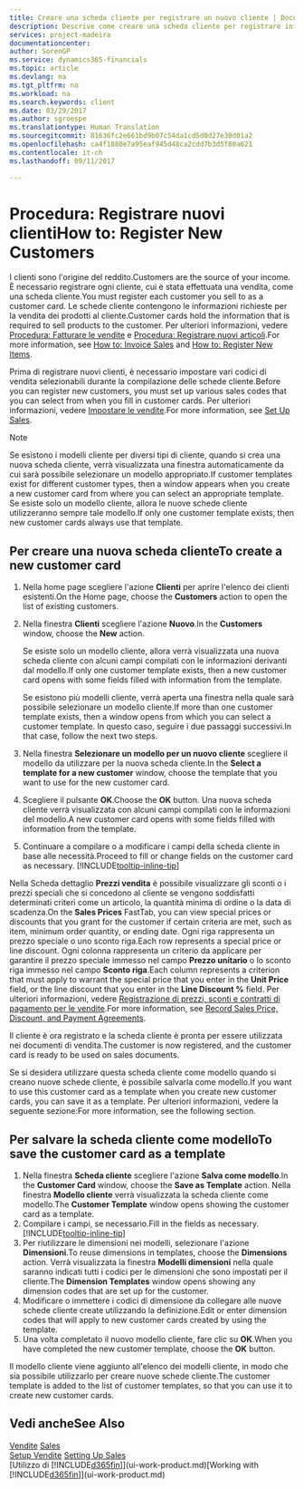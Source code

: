 ```yaml
---
title: Creare una scheda cliente per registrare un nuovo cliente | Documenti Microsoft
description: Descrive come creare una scheda cliente per registrare informazioni su ogni nuovo cliente a cui sono rivolte le vendite.
services: project-madeira
documentationcenter: 
author: SorenGP
ms.service: dynamics365-financials
ms.topic: article
ms.devlang: na
ms.tgt_pltfrm: na
ms.workload: na
ms.search.keywords: client
ms.date: 03/29/2017
ms.author: sgroespe
ms.translationtype: Human Translation
ms.sourcegitcommit: 81636fc2e661bd9b07c54da1cd5d0d27e30d01a2
ms.openlocfilehash: ca4f1880e7a95eaf945d48ca2cdd7b3d5f80a621
ms.contentlocale: it-ch
ms.lasthandoff: 09/11/2017

---
```

# <a name="how-to-register-new-customers"></a><span data-ttu-id="b1595-103">Procedura: Registrare nuovi clienti</span><span class="sxs-lookup"><span data-stu-id="b1595-103">How to: Register New Customers</span></span>
<span data-ttu-id="b1595-104">I clienti sono l'origine del reddito.</span><span class="sxs-lookup"><span data-stu-id="b1595-104">Customers are the source of your income.</span></span> <span data-ttu-id="b1595-105">È necessario registrare ogni cliente, cui è stata effettuata una vendita, come una scheda cliente.</span><span class="sxs-lookup"><span data-stu-id="b1595-105">You must register each customer you sell to as a customer card.</span></span> <span data-ttu-id="b1595-106">Le schede cliente contengono le informazioni richieste per la vendita dei prodotti al cliente.</span><span class="sxs-lookup"><span data-stu-id="b1595-106">Customer cards hold the information that is required to sell products to the customer.</span></span> <span data-ttu-id="b1595-107">Per ulteriori informazioni, vedere [Procedura: Fatturare le vendite](sales-how-invoice-sales.md) e [Procedura: Registrare nuovi articoli](inventory-how-register-new-items.md).</span><span class="sxs-lookup"><span data-stu-id="b1595-107">For more information, see [How to: Invoice Sales](sales-how-invoice-sales.md) and [How to: Register New Items](inventory-how-register-new-items.md).</span></span>  

<span data-ttu-id="b1595-108">Prima di registrare nuovi clienti, è necessario impostare vari codici di vendita selezionabili durante la compilazione delle schede cliente.</span><span class="sxs-lookup"><span data-stu-id="b1595-108">Before you can register new customers, you must set up various sales codes that you can select from when you fill in customer cards.</span></span> <span data-ttu-id="b1595-109">Per ulteriori informazioni, vedere [Impostare le vendite](sales-setup-sales.md).</span><span class="sxs-lookup"><span data-stu-id="b1595-109">For more information, see [Set Up Sales](sales-setup-sales.md).</span></span>

> [!NOTE]  
>   <span data-ttu-id="b1595-110">Se esistono i modelli cliente per diversi tipi di cliente, quando si crea una nuova scheda cliente, verrà visualizzata una finestra automaticamente da cui sarà possibile selezionare un modello appropriato.</span><span class="sxs-lookup"><span data-stu-id="b1595-110">If customer templates exist for different customer types, then a window appears when you create a new customer card from where you can select an appropriate template.</span></span> <span data-ttu-id="b1595-111">Se esiste solo un modello cliente, allora le nuove schede cliente utilizzeranno sempre tale modello.</span><span class="sxs-lookup"><span data-stu-id="b1595-111">If only one customer template exists, then new customer cards always use that template.</span></span>

## <a name="to-create-a-new-customer-card"></a><span data-ttu-id="b1595-112">Per creare una nuova scheda cliente</span><span class="sxs-lookup"><span data-stu-id="b1595-112">To create a new customer card</span></span>
1. <span data-ttu-id="b1595-113">Nella home page scegliere l'azione **Clienti** per aprire l'elenco dei clienti esistenti.</span><span class="sxs-lookup"><span data-stu-id="b1595-113">On the Home page, choose the **Customers** action to open the list of existing customers.</span></span>  
2. <span data-ttu-id="b1595-114">Nella finestra **Clienti** scegliere l'azione **Nuovo**.</span><span class="sxs-lookup"><span data-stu-id="b1595-114">In the **Customers** window, choose the **New** action.</span></span>

    <span data-ttu-id="b1595-115">Se esiste solo un modello cliente, allora verrà visualizzata una nuova scheda cliente con alcuni campi compilati con le informazioni derivanti dal modello.</span><span class="sxs-lookup"><span data-stu-id="b1595-115">If only one customer template exists, then a new customer card opens with some fields filled with information from the template.</span></span>

    <span data-ttu-id="b1595-116">Se esistono più modelli cliente, verrà aperta una finestra nella quale sarà possibile selezionare un modello cliente.</span><span class="sxs-lookup"><span data-stu-id="b1595-116">If more than one customer template exists, then a window opens from which you can select a customer template.</span></span> <span data-ttu-id="b1595-117">In questo caso, seguire i due passaggi successivi.</span><span class="sxs-lookup"><span data-stu-id="b1595-117">In that case, follow the next two steps.</span></span>
3. <span data-ttu-id="b1595-118">Nella finestra **Selezionare un modello per un nuovo cliente** scegliere il modello da utilizzare per la nuova scheda cliente.</span><span class="sxs-lookup"><span data-stu-id="b1595-118">In the **Select a template for a new customer** window, choose the template that you want to use for the new customer card.</span></span>
4. <span data-ttu-id="b1595-119">Scegliere il pulsante **OK**.</span><span class="sxs-lookup"><span data-stu-id="b1595-119">Choose the **OK** button.</span></span> <span data-ttu-id="b1595-120">Una nuova scheda cliente verrà visualizzata con alcuni campi compilati con le informazioni del modello.</span><span class="sxs-lookup"><span data-stu-id="b1595-120">A new customer card opens with some fields filled with information from the template.</span></span>  
5. <span data-ttu-id="b1595-121">Continuare a compilare o a modificare i campi della scheda cliente in base alle necessità.</span><span class="sxs-lookup"><span data-stu-id="b1595-121">Proceed to fill or change fields on the customer card as necessary.</span></span> [!INCLUDE[tooltip-inline-tip](includes/tooltip-inline-tip_md.md)]

<span data-ttu-id="b1595-122">Nella Scheda dettaglio **Prezzi vendita** è possibile visualizzare gli sconti o i prezzi speciali che si concedono al cliente se vengono soddisfatti determinati criteri come un articolo, la quantità minima di ordine o la data di scadenza.</span><span class="sxs-lookup"><span data-stu-id="b1595-122">On the **Sales Prices** FastTab, you can view special prices or discounts that you grant for the customer if certain criteria are met, such as item, minimum order quantity, or ending date.</span></span> <span data-ttu-id="b1595-123">Ogni riga rappresenta un prezzo speciale o uno sconto riga.</span><span class="sxs-lookup"><span data-stu-id="b1595-123">Each row represents a special price or line discount.</span></span> <span data-ttu-id="b1595-124">Ogni colonna rappresenta un criterio da applicare per garantire il prezzo speciale immesso nel campo **Prezzo unitario** o lo sconto riga immesso nel campo **Sconto riga**.</span><span class="sxs-lookup"><span data-stu-id="b1595-124">Each column represents a criterion that must apply to warrant the special price that you enter in the **Unit Price** field, or the line discount that you enter in the **Line Discount %** field.</span></span> <span data-ttu-id="b1595-125">Per ulteriori informazioni, vedere [Registrazione di prezzi, sconti e contratti di pagamento per le vendite](sales-how-record-sales-price-discount-payment-agreements.md).</span><span class="sxs-lookup"><span data-stu-id="b1595-125">For more information, see [Record Sales Price, Discount, and Payment Agreements](sales-how-record-sales-price-discount-payment-agreements.md).</span></span>

<span data-ttu-id="b1595-126">Il cliente è ora registrato e la scheda cliente è pronta per essere utilizzata nei documenti di vendita.</span><span class="sxs-lookup"><span data-stu-id="b1595-126">The customer is now registered, and the customer card is ready to be used on sales documents.</span></span>

<span data-ttu-id="b1595-127">Se si desidera utilizzare questa scheda cliente come modello quando si creano nuove schede cliente, è possibile salvarla come modello.</span><span class="sxs-lookup"><span data-stu-id="b1595-127">If you want to use this customer card as a template when you create new customer cards, you can save it as a template.</span></span> <span data-ttu-id="b1595-128">Per ulteriori informazioni, vedere la seguente sezione:</span><span class="sxs-lookup"><span data-stu-id="b1595-128">For more information, see the following section.</span></span>

## <a name="to-save-the-customer-card-as-a-template"></a><span data-ttu-id="b1595-129">Per salvare la scheda cliente come modello</span><span class="sxs-lookup"><span data-stu-id="b1595-129">To save the customer card as a template</span></span>
1. <span data-ttu-id="b1595-130">Nella finestra **Scheda cliente** scegliere l'azione **Salva come modello**.</span><span class="sxs-lookup"><span data-stu-id="b1595-130">In the **Customer Card** window, choose the **Save as Template** action.</span></span> <span data-ttu-id="b1595-131">Nella finestra **Modello cliente** verrà visualizzata la scheda cliente come modello.</span><span class="sxs-lookup"><span data-stu-id="b1595-131">The **Customer Template** window opens showing the customer card as a template.</span></span>
2. <span data-ttu-id="b1595-132">Compilare i campi, se necessario.</span><span class="sxs-lookup"><span data-stu-id="b1595-132">Fill in the fields as necessary.</span></span> [!INCLUDE[tooltip-inline-tip](includes/tooltip-inline-tip_md.md)]
3. <span data-ttu-id="b1595-133">Per riutilizzare le dimensioni nei modelli, selezionare l'azione **Dimensioni**.</span><span class="sxs-lookup"><span data-stu-id="b1595-133">To reuse dimensions in templates, choose the **Dimensions** action.</span></span> <span data-ttu-id="b1595-134">Verrà visualizzata la finestra **Modelli dimensioni** nella quale saranno indicati tutti i codici per le dimensioni che sono impostati per il cliente.</span><span class="sxs-lookup"><span data-stu-id="b1595-134">The **Dimension Templates** window opens showing any dimension codes that are set up for the customer.</span></span>
4. <span data-ttu-id="b1595-135">Modificare o immettere i codici di dimensione da collegare alle nuove schede cliente create utilizzando la definizione.</span><span class="sxs-lookup"><span data-stu-id="b1595-135">Edit or enter dimension codes that will apply to new customer cards created by using the template.</span></span>  
5. <span data-ttu-id="b1595-136">Una volta completato il nuovo modello cliente, fare clic su **OK**.</span><span class="sxs-lookup"><span data-stu-id="b1595-136">When you have completed the new customer template, choose the **OK** button.</span></span>

<span data-ttu-id="b1595-137">Il modello cliente viene aggiunto all'elenco dei modelli cliente, in modo che sia possibile utilizzarlo per creare nuove schede cliente.</span><span class="sxs-lookup"><span data-stu-id="b1595-137">The customer template is added to the list of customer templates, so that you can use it to create new customer cards.</span></span>

## <a name="see-also"></a><span data-ttu-id="b1595-138">Vedi anche</span><span class="sxs-lookup"><span data-stu-id="b1595-138">See Also</span></span>
<span data-ttu-id="b1595-139">[Vendite](sales-manage-sales.md)  </span><span class="sxs-lookup"><span data-stu-id="b1595-139">[Sales](sales-manage-sales.md)  </span></span>  
<span data-ttu-id="b1595-140">[Setup Vendite](sales-setup-sales.md)  </span><span class="sxs-lookup"><span data-stu-id="b1595-140">[Setting Up Sales](sales-setup-sales.md)  </span></span>  
<span data-ttu-id="b1595-141">[Utilizzo di [!INCLUDE[d365fin](includes/d365fin_md.md)]](ui-work-product.md)</span><span class="sxs-lookup"><span data-stu-id="b1595-141">[Working with [!INCLUDE[d365fin](includes/d365fin_md.md)]](ui-work-product.md)</span></span>

